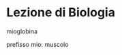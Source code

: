 # Lezione di Biologia


mioglobina

prefisso mio: muscolo
<!--stackedit_data:
eyJoaXN0b3J5IjpbMTgxNjA3ODY3MV19
-->